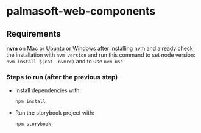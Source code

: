 # palmasoft-web-components

## Requirements

**nvm** on [Mac or Ubuntu](https://github.com/nvm-sh/nvm) or [Windows](https://github.com/coreybutler/nvm-windows) after installing nvm and already check the installation with ```nvm version``` and run this command to set node version:
```nvm install $(cat .nvmrc)``` and to use ```nvm use```


### Steps to run (after the previous step)

- Install dependencies with:

  ```npm install```

- Run the storybook project with:

  ```npm storybook```
